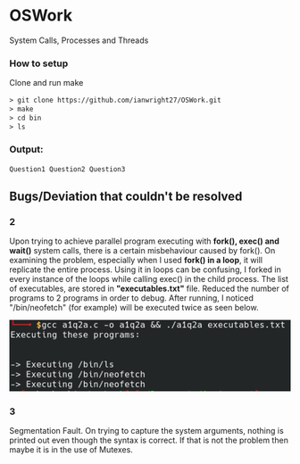 # OSWork

System Calls, Processes and Threads

### How to setup
Clone and run make

```
> git clone https://github.com/ianwright27/OSWork.git
> make
> cd bin
> ls
```

### Output:
```
Question1 Question2 Question3
```

## Bugs/Deviation that couldn't be resolved

### 2
Upon trying to achieve parallel program executing with **fork(), exec() and wait()** system calls, there is a certain misbehaviour caused by fork(). On examining the problem, especially when I used **fork() in a loop**, it will replicate the entire process. 
Using it in loops can be confusing, I forked in every instance of the loops while calling exec() in the child process.
The list of executables, are stored in **"executables.txt"** file. 
Reduced the number of programs to 2 programs in order to debug.
After running, I noticed "/bin/neofetch" (for example) will be executed twice as seen below.

![](image.PNG)

### 3
Segmentation Fault. On trying to capture the system arguments, nothing is printed out even though the syntax is correct.
If that is not the problem then maybe it is in the use of Mutexes.

